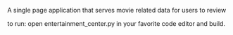 A single page application that serves movie related data for users to review

to run:
    open entertainment_center.py in your favorite code editor and build.